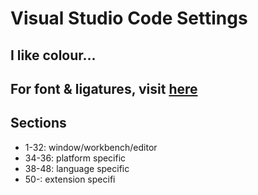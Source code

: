 # Visual Studio Code Settings

## I like colour...
## For font & ligatures, visit [here]

## Sections
- 1-32: window/workbench/editor
- 34-36: platform specific
- 38-48: language specific
- 50-: extension specifi


[here]:https://github.com/tonsky/FiraCode